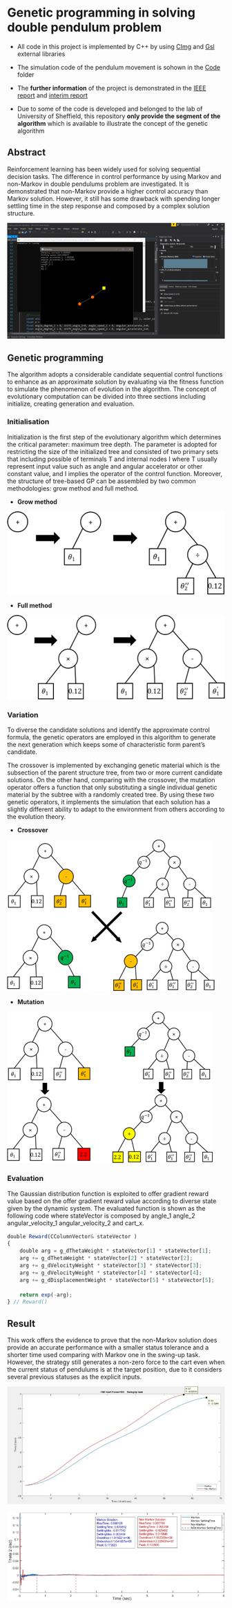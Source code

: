 # Genetic programming in solving double pendulum problem

* All code in this project is implemented by C++ by using [CImg](http://cimg.eu/) and [Gsl](https://www.gnu.org/software/gsl/) external libraries 
* The simulation code of the pendulum movement is sohown in the [Code](https://github.com/yuchehuang/Msc-Project/tree/master/Code)  folder
* The **further information** of the project is demonstrated in the [IEEE report](https://github.com/yuchehuang/Msc-Project/blob/master/IEEE%20report/cor18yh_IEEE%20_article.pdf) and [interim report](https://github.com/yuchehuang/Msc-Project/blob/master/Interim%20report/Interim_cor18yh.pdf)

* Due to some of the code is developed and belonged to the lab of University of Sheffield, this repository **only provide the segment of the algorithm** which is available to illustrate the concept of the genetic algorithm  


## Abstract

Reinforcement learning has been widely used for solving sequential decision tasks. The difference in control performance by using Markov and non-Markov in double pendulums problem are investigated. It is demonstrated that non-Markov provide a higher control accuracy than Markov solution. However, it still has some drawback with spending longer settling time in the step response and composed by a complex solution structure.

![alt text](https://github.com/yuchehuang/Msc-Project/blob/master/Interim%20report/Simulation.png?raw=true)


## Genetic programming

The algorithm adopts a considerable candidate sequential control functions to enhance as an approximate solution by evaluating via the fitness function to simulate the phenomenon of evolution in the algorithm. The concept of evolutionary computation can be divided into three sections including initialize, creating generation and evaluation.

### Initialisation

Initialization is the first step of the evolutionary algorithm which determines the critical parameter: maximum tree depth. The parameter is adopted for restricting the size of the initialized tree and consisted of two primary sets that including possible of terminals T and internal nodes I where T usually represent input value such as angle and angular accelerator or other constant value, and I implies the operator of the control function. Moreover, the structure of tree-based GP can be assembled by two common methodologies: grow method and full method.


* **Grow method**

![alt text](https://github.com/yuchehuang/Msc-Project/blob/master/Interim%20report/grow-tree.png) 

* **Full method**

![alt text](https://github.com/yuchehuang/Msc-Project/blob/master/Interim%20report/full-tree.png)


### Variation
To diverse the candidate solutions and identify the approximate control formula, the genetic operators are employed in this algorithm to generate the next generation which keeps some of characteristic form parent’s candidate.

The crossover is implemented by exchanging genetic material which is the subsection of the parent structure tree, from two or more current candidate solutions. On the other hand, comparing with the crossover, the mutation operator offers a function that only substituting a single individual genetic material by the subtree with a randomly created tree. By using these two genetic operators, it implements the simulation that each solution has a slightly different ability to adapt to the environment from others according to the evolution theory.

* **Crossover**

![alt text](https://github.com/yuchehuang/Msc-Project/blob/master/Interim%20report/crossover_.png) 



* **Mutation**

![alt text](https://github.com/yuchehuang/Msc-Project/blob/master/Interim%20report/mutation_.png) 


### Evaluation

The Gaussian distribution function is exploited to offer gradient reward value based on the offer gradient reward value according to diverse state given by the dynamic system. The evaluated function is shown as the following code where stateVector is composed by angle_1 angle_2 angular_velocity_1 angular_velocity_2 and cart_x.

```javascript
double Reward(CColumnVector& stateVector )
{
    double arg = g_dThetaWeight * stateVector[1] * stateVector[1];
    arg += g_dThetaWeight * stateVector[2] * stateVector[2];
    arg += g_dVelocityWeight * stateVector[3] * stateVector[3];
    arg += g_dVelocityWeight * stateVector[4] * stateVector[4];
    arg += g_dDisplacementWeight * stateVector[5] * stateVector[5];

    return exp(-arg);
} // Reward()
```

## Result

This work offers the evidence to prove that the non-Markov solution does provide an accurate performance with a smaller status tolerance and a shorter time used comparing with Markov one in the swing-up task. However, the strategy still generates a non-zero force to the cart even when the current status of pendulums is at the target position, due to it considers several previous statuses as the explicit inputs.

![alt text](https://github.com/yuchehuang/Msc-Project/blob/master/Interim%20report/SwingUp%20task_.JPG) 

![alt text](https://github.com/yuchehuang/Msc-Project/blob/master/Interim%20report/Balancing%20result_.JPG)
